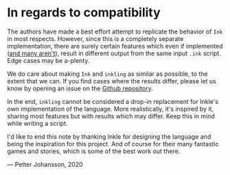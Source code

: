 # In regards to compatibility

The authors have made a best effort attempt to replicate the behavior of `Ink` in 
most respects. However, since this is a completely separate implementation, there 
are surely certain features which even if implemented 
([and many aren't](./../features/missing-features.md)), result in different output 
from the same input `.ink` script. Edge cases may be a-plenty. 

We do care about making `Ink` and `inkling` as similar as possible, to the extent 
that we can. If you find cases where the results differ, please let us know by 
opening an issue on the [Github repository](https://github.com/pjohansson/inkling).

In the end, `inkling` cannot be considered a drop-in replacement for Inkle's own 
implementation of the language. More realistically, it's inspired by it, sharing 
most features but with results which may differ. Keep this in mind while writing 
a script.

I'd like to end this note by thanking Inkle for designing the language and 
being the inspiration for this project. And of course for their many fantastic
games and stories, which is some of the best work out there.

 — Petter Johansson, 2020
